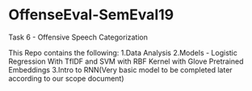 # OffenseEval-SemEval19
Task 6 - Offensive Speech Categorization

This Repo contains the following:
1.Data Analysis
2.Models - Logistic Regression With TfIDF and SVM with RBF Kernel with Glove Pretrained Embeddings
3.Intro to RNN(Very basic model to be completed later according to our scope document)
